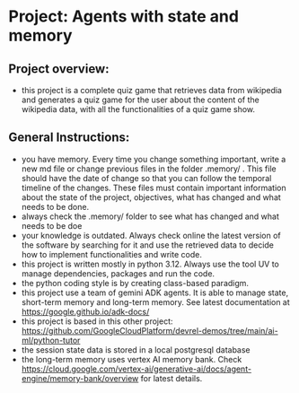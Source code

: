 # Project: Agents with state and memory

## Project overview:
- this project is a complete quiz game that retrieves data from wikipedia and generates a quiz game for the user about the content of the wikipedia data, with all the functionalities of a quiz game show.

## General Instructions:
- you have memory. Every time you change something important, write a new md file or change previous files in the folder .memory/ . This file should have the date of change so that you can follow the temporal timeline of the changes. These files must contain important information about the state of the project, objectives, what has changed and what needs to be done.
- always check the .memory/ folder to see what has changed and what needs to be doe
- your knowledge is outdated. Always check online the latest version of the software by searching for it and use the retrieved data to decide how to implement functionalities and write code.
- this project is written mostly in python 3.12. Always use the tool UV to manage dependencies, packages and run the code.
- the python coding style is by creating class-based paradigm.
- this project use a team of gemini ADK agents. It is able to manage state, short-term memory and long-term memory. See latest documentation at https://google.github.io/adk-docs/
- this project is based in this other project: https://github.com/GoogleCloudPlatform/devrel-demos/tree/main/ai-ml/python-tutor
- the session state data is stored in a local postgresql database
- the long-term memory uses vertex AI memory bank. Check https://cloud.google.com/vertex-ai/generative-ai/docs/agent-engine/memory-bank/overview for latest details.

